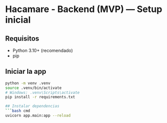 # Hacamare - Backend (MVP) — Setup inicial

## Requisitos
- Python 3.10+ (recomendado)
- pip

## Iniciar la app
```bash
python -m venv .venv
source .venv/bin/activate   
# Windows: .venv\Scripts\activate
pip install -r requirements.txt

## Instalar dependencias
```bash cmd
uvicorn app.main:app --reload
